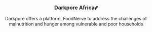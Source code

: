 <h3 align="center">Darkpore Africa💕</h3>

<p align="center">
 Darkpore offers a platform, FoodNerve to address the challenges of malnutrition and hunger among vulnerable and poor households
</p>



